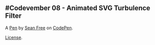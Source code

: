 #Codevember 08 - Animated SVG Turbulence Filter
-----------------------------------------------


A [Pen](https://codepen.io/seanfree/pen/eBppyE) by [Sean Free](https://codepen.io/seanfree) on [CodePen](https://codepen.io).

[License](https://codepen.io/seanfree/pen/eBppyE/license).